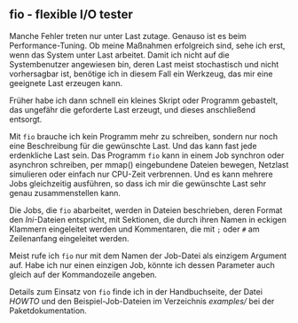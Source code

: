 
## fio - flexible I/O tester

Manche Fehler treten nur unter Last zutage.
Genauso ist es beim Performance-Tuning.
Ob meine Maßnahmen erfolgreich sind, sehe ich erst, wenn das System unter Last
arbeitet.
Damit ich nicht auf die Systembenutzer angewiesen bin, deren Last meist
stochastisch und nicht vorhersagbar ist, benötige ich in diesem Fall ein
Werkzeug, das mir eine geeignete Last erzeugen kann.

Früher habe ich dann schnell ein kleines Skript oder Programm gebastelt,
das ungefähr die geforderte Last erzeugt, und dieses anschließend entsorgt.

Mit `fio` brauche ich kein Programm mehr zu schreiben, sondern nur noch eine
Beschreibung für die gewünschte Last.
Und das kann fast jede erdenkliche Last sein.
Das Programm `fio` kann in einem Job synchron oder asynchron schreiben, per
mmap() eingebundene Dateien bewegen, Netzlast simulieren oder einfach nur
CPU-Zeit verbrennen.
Und es kann mehrere Jobs gleichzeitig ausführen, so dass ich mir die
gewünschte Last sehr genau zusammenstellen kann.

Die Jobs, die `fio` abarbeitet, werden in Dateien beschrieben, deren
Format den *Ini*-Dateien entspricht, mit Sektionen, die durch ihren Namen in
eckigen Klammern eingeleitet werden und Kommentaren, die mit `;` oder `#`
am Zeilenanfang eingeleitet werden.

Meist rufe ich `fio` nur mit dem Namen der Job-Datei als einzigem Argument auf.
Habe ich nur einen einzigen Job, könnte ich dessen Parameter auch gleich auf
der Kommandozeile angeben.

Details zum Einsatz von `fio` finde ich in der Handbuchseite, der Datei
*HOWTO* und den Beispiel-Job-Dateien im Verzeichnis *examples/* bei der
Paketdokumentation.

